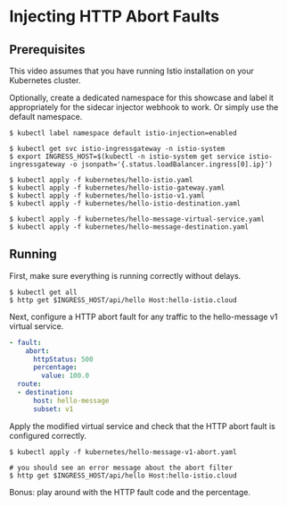 # Injecting HTTP Abort Faults

## Prerequisites

This video assumes that you have running Istio installation on your Kubernetes cluster.

Optionally, create a dedicated namespace for this showcase and label it appropriately for the sidecar injector webhook to work. Or simply use the default namespace.

```
$ kubectl label namespace default istio-injection=enabled

$ kubectl get svc istio-ingressgateway -n istio-system
$ export INGRESS_HOST=$(kubectl -n istio-system get service istio-ingressgateway -o jsonpath='{.status.loadBalancer.ingress[0].ip}')

$ kubectl apply -f kubernetes/hello-istio.yaml
$ kubectl apply -f kubernetes/hello-istio-gateway.yaml
$ kubectl apply -f kubernetes/hello-istio-v1.yaml
$ kubectl apply -f kubernetes/hello-istio-destination.yaml

$ kubectl apply -f kubernetes/hello-message-virtual-service.yaml
$ kubectl apply -f kubernetes/hello-message-destination.yaml
```

## Running

First, make sure everything is running correctly without delays.
```
$ kubectl get all
$ http get $INGRESS_HOST/api/hello Host:hello-istio.cloud
```

Next, configure a HTTP abort fault for any traffic to the hello-message v1 virtual service.

```yaml
- fault:
    abort:
      httpStatus: 500
      percentage:
        value: 100.0
  route:
  - destination:
      host: hello-message
      subset: v1
```

Apply the modified virtual service and check that the HTTP abort fault is configured correctly.

```
$ kubectl apply -f kubernetes/hello-message-v1-abort.yaml

# you should see an error message about the abort filter
$ http get $INGRESS_HOST/api/hello Host:hello-istio.cloud
```

Bonus: play around with the HTTP fault code and the percentage.
